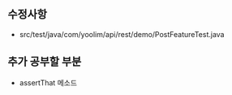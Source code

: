 ## 수정사항

- src/test/java/com/yoolim/api/rest/demo/PostFeatureTest.java

## 추가 공부할 부분

- assertThat 메소드